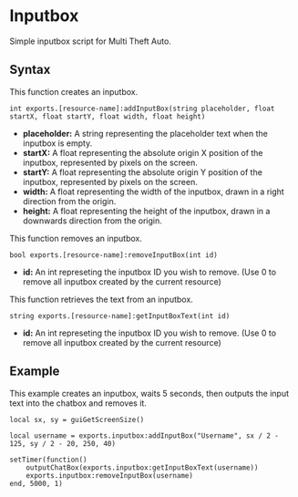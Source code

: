 # Inputbox
Simple inputbox script for Multi Theft Auto.

## Syntax

This function creates an inputbox.
```
int exports.[resource-name]:addInputBox(string placeholder, float startX, float startY, float width, float height)
```

* **placeholder:** A string representing the placeholder text when the inputbox is empty.
* **startX:** A float representing the absolute origin X position of the inputbox, represented by pixels on the screen.
* **startY:** A float representing the absolute origin Y position of the inputbox, represented by pixels on the screen.
* **width:** A float representing the width of the inputbox, drawn in a right direction from the origin.
* **height:** A float representing the height of the inputbox, drawn in a downwards direction from the origin.

This function removes an inputbox.
```
bool exports.[resource-name]:removeInputBox(int id)
```

* **id:** An int represeting the inputbox ID you wish to remove. (Use 0 to remove all inputbox created by the current resource)

This function retrieves the text from an inputbox.
```
string exports.[resource-name]:getInputBoxText(int id)
```

* **id:** An int represeting the inputbox ID you wish to remove. (Use 0 to remove all inputbox created by the current resource)

## Example

This example creates an inputbox, waits 5 seconds, then outputs the input text into the chatbox and removes it.
```
local sx, sy = guiGetScreenSize()

local username = exports.inputbox:addInputBox("Username", sx / 2 - 125, sy / 2 - 20, 250, 40)

setTimer(function()
    outputChatBox(exports.inputbox:getInputBoxText(username))
    exports.inputbox:removeInputBox(username)
end, 5000, 1)

```
